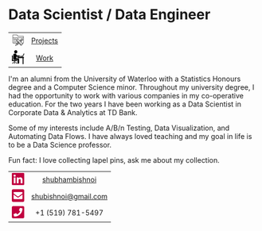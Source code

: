 # Data Scientist / Data Engineer 

| | |
| :---: | :---: | 
| [<img src="./stuff/project.png" width="25"/>](./stuff/project.png) | [Projects](./projects/) | 
| [<img src="./stuff/work.png" width="25"/>](./stuff/work.png) | [Work](./work/) | 


I'm an alumni from the University of Waterloo with a Statistics Honours degree and a Computer Science minor. Throughout my university degree, I had the opportunity to work with various companies in my co-operative education. For the two years I have been working as a Data Scientist in Corporate Data & Analytics at TD Bank.

Some of my interests include A/B/n Testing, Data Visualization, and Automating Data Flows. I have always loved teaching and my goal in life is to be a Data Science professor. 

Fun fact: I love collecting lapel pins, ask me about my collection.


| | |
| :---: | :---: | 
| [<img src="./stuff/linkedin.png" width="25"/>](./stuff/linkedin.png) | [shubhambishnoi](https://www.linkedin.com/in/shubhambishnoi/) | 
| [<img src="./stuff/email.png" width="25"/>](./stuff/email.png) | [shubishnoi@gmail.com](mailto:shubishnoi@gmail.com) | 
| [<img src="./stuff/phone.png" width="25"/>](./stuff/phone.png) | +1 (519) 781-5497 | 